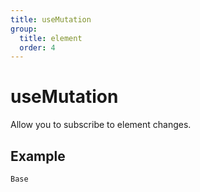 ```yaml
---
title: useMutation
group:
  title: element
  order: 4
---
```


# useMutation

Allow you to subscribe to element changes.

## Example

<code src="./demo/index.tsx" description="this example shows how to use useMutation to subscribe to element changes and output them to the console.">Base</code>
